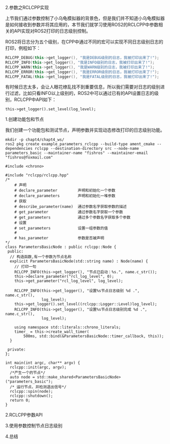 2.参数之RCLCPP实现

上节我们通过参数控制了小乌龟模拟器的背景色，但是我们并不知道小乌龟模拟器是如何接收到参数并将其应用的，本节我们就学习使用ROS2的RCLCPP中参数相关的API实现对ROS2打印的日志级别控制。

ROS2将日志分为五个级别，在CPP中通过不同的宏可以实现不同日志级别日志的打印，例程如下：

```cpp
RCLCPP_DEBUG(this->get_logger(), "我是DEBUG级别的日志，我被打印出来了!");
RCLCPP_INFO(this->get_logger(), "我是INFO级别的日志，我被打印出来了!");
RCLCPP_WARN(this->get_logger(), "我是WARN级别的日志，我被打印出来了!");
RCLCPP_ERROR(this->get_logger(), "我是ERROR级别的日志，我被打印出来了!");
RCLCPP_FATAL(this->get_logger(), "我是FATAL级别的日志，我被打印出来了!");
```

有时候日志太多，会让人眼花缭乱找不到重要信息，所以我们需要对日志的级别进行过滤，比如只看INFO以上级别的，ROS2中可以通过已有的API设置日志的级别，RCLCPP中API如下：

```
this->get_logger().set_level(log_level);
```



1.创建功能包和节点

我们创建一个功能包和测试节点，声明参数并实现动态修改打印的日志级别功能。

```
mkdir -p chapt4/chapt4_ws/
ros2 pkg create example_parameters_rclcpp --build-type ament_cmake --dependencies rclcpp --destination-directory src --node-name parameters_basic --maintainer-name "fishros" --maintainer-email "fishros@foxmail.com"
```

```
#include <chrono>

#include "rclcpp/rclcpp.hpp"
/*
    # 声明
    # declare_parameter	        声明和初始化一个参数
    # declare_parameters	    声明和初始化一堆参数
    # 获取
    # describe_parameter(name)  通过参数名字获取参数的描述
    # get_parameter	            通过参数名字获取一个参数
    # get_parameters	        通过多个参数名字获取多个参数
    # 设置
    # set_parameters	        设置一组参数的值
    #
    # has_parameter             参数是否被声明
*/
class ParametersBasicNode : public rclcpp::Node {
 public:
  // 构造函数,有一个参数为节点名称
  explicit ParametersBasicNode(std::string name) : Node(name) {
    // 打印一句
    RCLCPP_INFO(this->get_logger(), "节点已启动：%s.", name.c_str());
    this->declare_parameter("rcl_log_level", 0);
    this->get_parameter("rcl_log_level", log_level);

    RCLCPP_INFO(this->get_logger(), "设置%s节点日志级别 %d .", name.c_str(),
                log_level);
    this->get_logger().set_level((rclcpp::Logger::Level)log_level);
    RCLCPP_INFO(this->get_logger(), "设置%s节点日志级别完成 %d .", name.c_str(),
                log_level);

    using namespace std::literals::chrono_literals;
    timer_ = this->create_wall_timer(
        500ms, std::bind(&ParametersBasicNode::timer_callback, this));
  }

 private:
};

int main(int argc, char** argv) {
  rclcpp::init(argc, argv);
  /*产生一个的节点*/
  auto node = std::make_shared<ParametersBasicNode>("parameters_basic");
  /* 运行节点，并检测退出信号*/
  rclcpp::spin(node);
  rclcpp::shutdown();
  return 0;
}
```

2.RCLCPP参数API



3.使用参数控制节点日志级别



4.总结